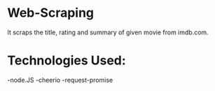 # Web-Scraping
It scraps the title, rating and summary of given movie from imdb.com.

# Technologies Used:
-node.JS
-cheerio
-request-promise
